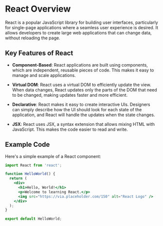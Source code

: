 # React Overview

React is a popular JavaScript library for building user interfaces, particularly for single-page applications where a seamless user experience is desired. It allows developers to create large web applications that can change data, without reloading the page.

## Key Features of React

- **Component-Based**: React applications are built using components, which are independent, reusable pieces of code. This makes it easy to manage and scale applications.

- **Virtual DOM**: React uses a virtual DOM to efficiently update the view. When data changes, React updates only the parts of the DOM that need to be changed, making updates faster and more efficient.

- **Declarative**: React makes it easy to create interactive UIs. Designers can simply describe how the UI should look for each state of the application, and React will handle the updates when the state changes.

- **JSX**: React uses JSX, a syntax extension that allows mixing HTML with JavaScript. This makes the code easier to read and write.

## Example Code

Here's a simple example of a React component:

```jsx
import React from 'react';

function HelloWorld() {
  return (
    <div>
      <h1>Hello, World!</h1>
      <p>Welcome to learning React.</p>
      <img src="https://via.placeholder.com/150" alt="React Logo" />
    </div>
  );
}

export default HelloWorld;
